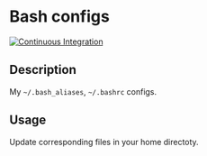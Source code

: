 # Bash configs

[![Continuous Integration](https://github.com/Console-Utils/bash-configs/actions/workflows/ci.yml/badge.svg)](https://github.com/Console-Utils/bash-configs/actions/workflows/ci.yml)

## Description

My `~/.bash_aliases`, `~/.bashrc` configs.

## Usage

Update corresponding files in your home directoty.
